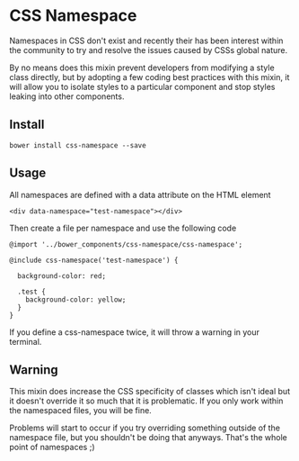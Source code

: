 # CSS Namespace

Namespaces in CSS don't exist and recently their has been interest within the community to try and resolve the issues caused by CSSs global nature.

By no means does this mixin prevent developers from modifying a style class directly, but by adopting a few coding best practices with this mixin, it will allow you to isolate styles to a particular component and stop styles leaking into other components.

## Install

```
bower install css-namespace --save
```

## Usage

All namespaces are defined with a data attribute on the HTML element

```
<div data-namespace="test-namespace"></div>
```

Then create a file per namespace and use the following code

```
@import '../bower_components/css-namespace/css-namespace';

@include css-namespace('test-namespace') {
  
  background-color: red;
  
  .test {
    background-color: yellow;
  }
}
```

If you define a css-namespace twice, it will throw a warning in your terminal.

## Warning
This mixin does increase the CSS specificity of classes which isn't ideal but it doesn't override it so much that it is problematic. If you only work within the namespaced files, you will be fine. 

Problems will start to occur if you try overriding something outside of the namespace file, but you shouldn't be doing that anyways. That's the whole point of namespaces ;) 